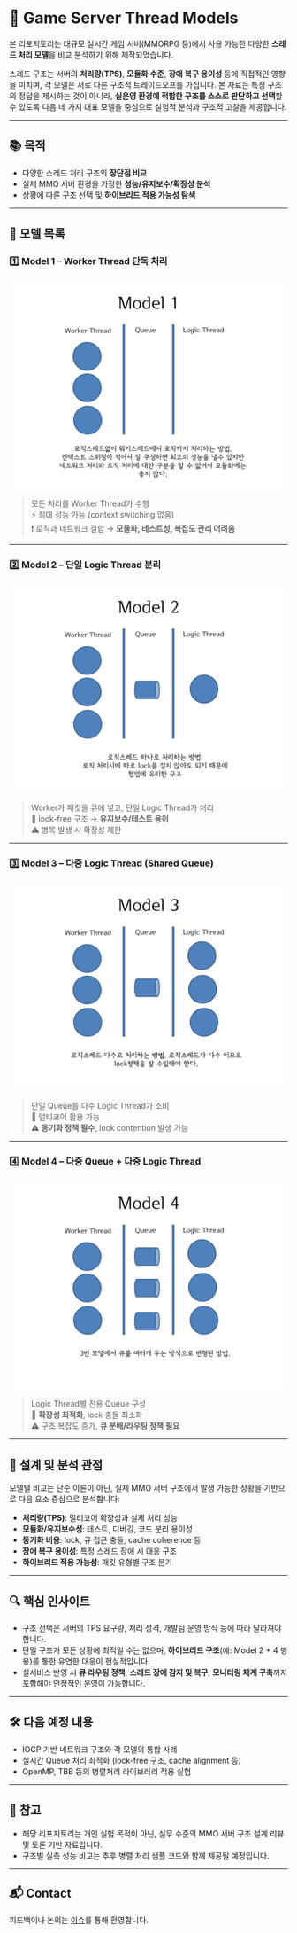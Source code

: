 # 🧵 Game Server Thread Models

본 리포지토리는 대규모 실시간 게임 서버(MMORPG 등)에서 사용 가능한 다양한 **스레드 처리 모델**을 비교 분석하기 위해 제작되었습니다.

스레드 구조는 서버의 **처리량(TPS)**, **모듈화 수준**, **장애 복구 용이성** 등에 직접적인 영향을 미치며, 각 모델은 서로 다른 구조적 트레이드오프를 가집니다. 본 자료는 특정 구조의 정답을 제시하는 것이 아니라, **실운영 환경에 적합한 구조를 스스로 판단하고 선택**할 수 있도록 다음 네 가지 대표 모델을 중심으로 실험적 분석과 구조적 고찰을 제공합니다.

---

## 📚 목적

- 다양한 스레드 처리 구조의 **장단점 비교**
- 실제 MMO 서버 환경을 가정한 **성능/유지보수/확장성 분석**
- 상황에 따른 구조 선택 및 **하이브리드 적용 가능성 탐색**

---

## 🔧 모델 목록

### 1️⃣ Model 1 – Worker Thread 단독 처리

![Model1](./Model1.jpg)

> 모든 처리를 Worker Thread가 수행  
> ⚡ 최대 성능 가능 (context switching 없음)  
> ❗ 로직과 네트워크 결합 → **모듈화, 테스트성, 복잡도 관리 어려움**

---

### 2️⃣ Model 2 – 단일 Logic Thread 분리

![Model2](./Model2.jpg)

> Worker가 패킷을 큐에 넣고, 단일 Logic Thread가 처리  
> 🧩 lock-free 구조 → **유지보수/테스트 용이**  
> ⚠ 병목 발생 시 확장성 제한

---

### 3️⃣ Model 3 – 다중 Logic Thread (Shared Queue)

![Model3](./Model3.jpg)

> 단일 Queue를 다수 Logic Thread가 소비  
> 💪 멀티코어 활용 가능  
> ⚠ **동기화 정책 필수**, lock contention 발생 가능

---

### 4️⃣ Model 4 – 다중 Queue + 다중 Logic Thread

![Model4](./Model4.jpg)

> Logic Thread별 전용 Queue 구성  
> 🧠 **확장성 최적화**, lock 충돌 최소화  
> ⚠ 구조 복잡도 증가, **큐 분배/라우팅 정책 필요**

---

## 🧠 설계 및 분석 관점

모델별 비교는 단순 이론이 아닌, 실제 MMO 서버 구조에서 발생 가능한 상황을 기반으로 다음 요소 중심으로 분석합니다:

- **처리량(TPS)**: 멀티코어 확장성과 실제 처리 성능
- **모듈화/유지보수성**: 테스트, 디버깅, 코드 분리 용이성
- **동기화 비용**: lock, 큐 접근 충돌, cache coherence 등
- **장애 복구 용이성**: 특정 스레드 장애 시 대응 구조
- **하이브리드 적용 가능성**: 패킷 유형별 구조 분기

---

## 🔍 핵심 인사이트

- 구조 선택은 서버의 TPS 요구량, 처리 성격, 개발팀 운영 방식 등에 따라 달라져야 합니다.
- 단일 구조가 모든 상황에 최적일 수는 없으며, **하이브리드 구조**(예: Model 2 + 4 병용)를 통한 유연한 대응이 현실적입니다.
- 실서비스 반영 시 **큐 라우팅 정책**, **스레드 장애 감지 및 복구**, **모니터링 체계 구축**까지 포함해야 안정적인 운영이 가능합니다.

---

## 🛠️ 다음 예정 내용

- IOCP 기반 네트워크 구조와 각 모델의 통합 사례
- 실시간 Queue 처리 최적화 (lock-free 구조, cache alignment 등)
- OpenMP, TBB 등의 병렬처리 라이브러리 적용 실험

---

## 📄 참고

- 해당 리포지토리는 개인 실험 목적이 아닌, 실무 수준의 MMO 서버 구조 설계 리뷰 및 토론 기반 자료입니다.
- 구조별 실측 성능 비교는 추후 병렬 처리 샘플 코드와 함께 제공될 예정입니다.

---

## 📬 Contact

피드백이나 논의는 [이슈](https://github.com/beckhamRealMadrid/GameServerThreadModels/issues)를 통해 환영합니다.
